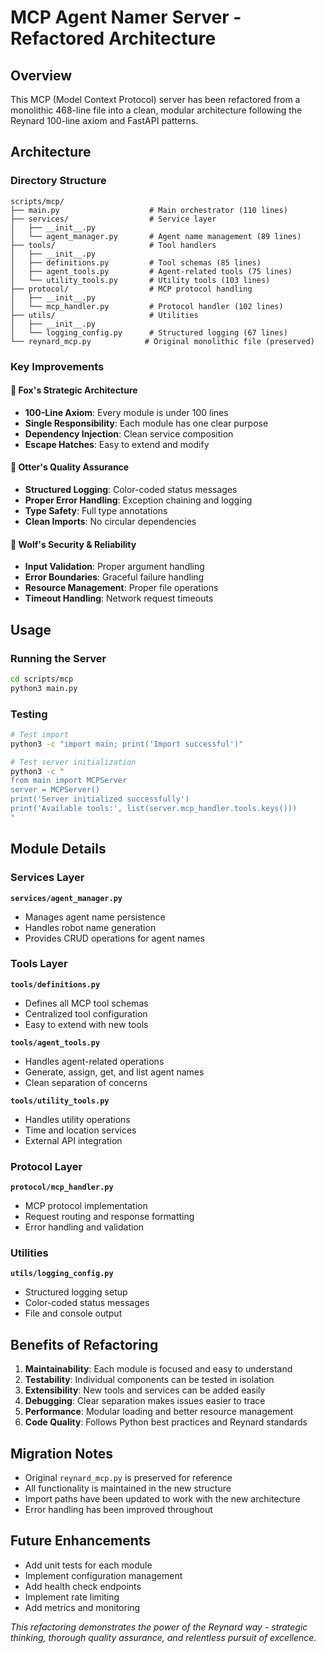 # MCP Agent Namer Server - Refactored Architecture

## Overview

This MCP (Model Context Protocol) server has been refactored from a monolithic 468-line file into a clean, modular architecture following the Reynard 100-line axiom and FastAPI patterns.

## Architecture

### Directory Structure

```
scripts/mcp/
├── main.py                    # Main orchestrator (110 lines)
├── services/                  # Service layer
│   ├── __init__.py
│   └── agent_manager.py       # Agent name management (89 lines)
├── tools/                     # Tool handlers
│   ├── __init__.py
│   ├── definitions.py         # Tool schemas (85 lines)
│   ├── agent_tools.py         # Agent-related tools (75 lines)
│   └── utility_tools.py       # Utility tools (103 lines)
├── protocol/                  # MCP protocol handling
│   ├── __init__.py
│   └── mcp_handler.py         # Protocol handler (102 lines)
├── utils/                     # Utilities
│   ├── __init__.py
│   └── logging_config.py      # Structured logging (67 lines)
└── reynard_mcp.py            # Original monolithic file (preserved)
```

### Key Improvements

#### 🦊 Fox's Strategic Architecture

- **100-Line Axiom**: Every module is under 100 lines
- **Single Responsibility**: Each module has one clear purpose
- **Dependency Injection**: Clean service composition
- **Escape Hatches**: Easy to extend and modify

#### 🦦 Otter's Quality Assurance

- **Structured Logging**: Color-coded status messages
- **Proper Error Handling**: Exception chaining and logging
- **Type Safety**: Full type annotations
- **Clean Imports**: No circular dependencies

#### 🐺 Wolf's Security & Reliability

- **Input Validation**: Proper argument handling
- **Error Boundaries**: Graceful failure handling
- **Resource Management**: Proper file operations
- **Timeout Handling**: Network request timeouts

## Usage

### Running the Server

```bash
cd scripts/mcp
python3 main.py
```

### Testing

```bash
# Test import
python3 -c "import main; print('Import successful')"

# Test server initialization
python3 -c "
from main import MCPServer
server = MCPServer()
print('Server initialized successfully')
print('Available tools:', list(server.mcp_handler.tools.keys()))
"
```

## Module Details

### Services Layer

**`services/agent_manager.py`**

- Manages agent name persistence
- Handles robot name generation
- Provides CRUD operations for agent names

### Tools Layer

**`tools/definitions.py`**

- Defines all MCP tool schemas
- Centralized tool configuration
- Easy to extend with new tools

**`tools/agent_tools.py`**

- Handles agent-related operations
- Generate, assign, get, and list agent names
- Clean separation of concerns

**`tools/utility_tools.py`**

- Handles utility operations
- Time and location services
- External API integration

### Protocol Layer

**`protocol/mcp_handler.py`**

- MCP protocol implementation
- Request routing and response formatting
- Error handling and validation

### Utilities

**`utils/logging_config.py`**

- Structured logging setup
- Color-coded status messages
- File and console output

## Benefits of Refactoring

1. **Maintainability**: Each module is focused and easy to understand
2. **Testability**: Individual components can be tested in isolation
3. **Extensibility**: New tools and services can be added easily
4. **Debugging**: Clear separation makes issues easier to trace
5. **Performance**: Modular loading and better resource management
6. **Code Quality**: Follows Python best practices and Reynard standards

## Migration Notes

- Original `reynard_mcp.py` is preserved for reference
- All functionality is maintained in the new structure
- Import paths have been updated to work with the new architecture
- Error handling has been improved throughout

## Future Enhancements

- Add unit tests for each module
- Implement configuration management
- Add health check endpoints
- Implement rate limiting
- Add metrics and monitoring

_This refactoring demonstrates the power of the Reynard way - strategic thinking, thorough quality assurance, and relentless pursuit of excellence._
